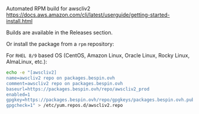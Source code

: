 Automated RPM build for awscliv2 https://docs.aws.amazon.com/cli/latest/userguide/getting-started-install.html

Builds are available in the Releases section.

Or install the package from a `rpm` repository:

For `RHEL 8/9` based OS (CentOS, Amazon Linux, Oracle Linux, Rocky Linux, AlmaLinux, etc.):

```bash
echo -e "[awscliv2]
name=awscliv2 repo on packages.bespin.ovh
comment=awscliv2 repo on packages.bespin.ovh
baseurl=https://packages.bespin.ovh/repo/awscliv2_prod
enabled=1
gpgkey=https://packages.bespin.ovh/repo/gpgkeys/packages.bespin.ovh.pub
gpgcheck=1" > /etc/yum.repos.d/awscliv2.repo
```